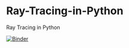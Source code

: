 # Ray-Tracing-in-Python
Ray Tracing in Python

[![Binder](https://mybinder.org/badge.svg)](https://mybinder.org/v2/gh/wo1fsea/Ray-Tracing-in-Python.git/master)
